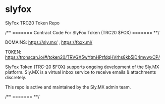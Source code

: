 # slyfox
SlyFox TRC20 Token Repo

/** ======= Contract Code For SlyFox Token (TRC20 $FOX) ======= **/

DOMAINS: https://sly.mx/ , https://foxx.ml/

TOKEN: https://tronscan.io/#/token20/TRVGX5wYtmHPrfdqHVrhs8kb5jD4mvwxCP/

SlyFox Token (TRC-20 $FOX) supports ongoing development of the Sly.MX platform. Sly.MX is a virtual inbox service to receive emails & attachments discretely.

This repo is active and maintained by the Sly.MX admin team.

/** ======= **/

